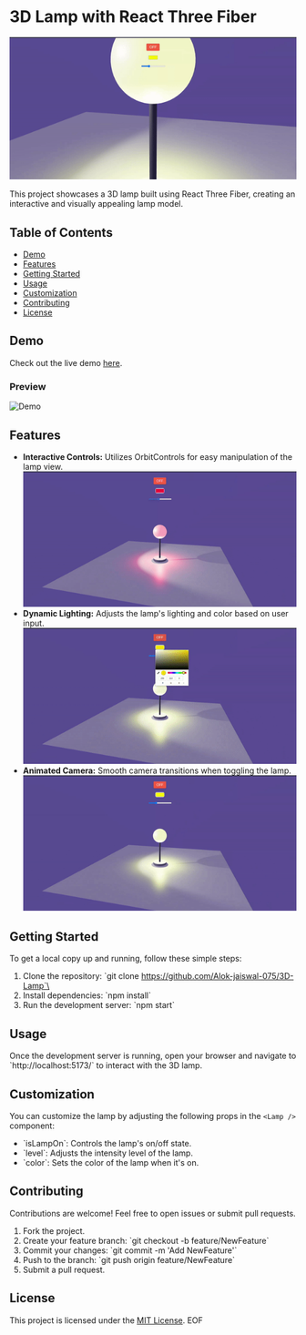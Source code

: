 # 3D Lamp with React Three Fiber

![Lamp Preview](./public/preview1.gif)

This project showcases a 3D lamp built using React Three Fiber, creating an interactive and visually appealing lamp model.

## Table of Contents

- [Demo](#demo)
- [Features](#features)
- [Getting Started](#getting-started)
- [Usage](#usage)
- [Customization](#customization)
- [Contributing](#contributing)
- [License](#license)

## Demo

Check out the live demo [here](https://3-d-lamp.vercel.app).

### Preview

![Demo](link-to-demo.gif)

## Features

- **Interactive Controls:** Utilizes OrbitControls for easy manipulation of the lamp view.
  ![Interactive Controls](./public/preview4.gif)
- **Dynamic Lighting:** Adjusts the lamp's lighting and color based on user input.
  ![Dynamic Lighting](./public/preview3.gif)
- **Animated Camera:** Smooth camera transitions when toggling the lamp.
  ![Animated Camera](./public/preview2.gif)

## Getting Started

To get a local copy up and running, follow these simple steps:

1. Clone the repository: \`git clone https://github.com/Alok-jaiswal-075/3D-Lamp`\
2. Install dependencies: \`npm install\`
3. Run the development server: \`npm start\`

## Usage

Once the development server is running, open your browser and navigate to \`http://localhost:5173/\` to interact with the 3D lamp.

## Customization

You can customize the lamp by adjusting the following props in the `<Lamp />` component:

- \`isLampOn\`: Controls the lamp's on/off state.
- \`level\`: Adjusts the intensity level of the lamp.
- \`color\`: Sets the color of the lamp when it's on.

## Contributing

Contributions are welcome! Feel free to open issues or submit pull requests.

1. Fork the project.
2. Create your feature branch: \`git checkout -b feature/NewFeature\`
3. Commit your changes: \`git commit -m 'Add NewFeature'\`
4. Push to the branch: \`git push origin feature/NewFeature\`
5. Submit a pull request.

## License

This project is licensed under the [MIT License](https://github.com/Alok-jaiswal-075/3D-Lamp?tab=MIT-1-ov-file#readme).
EOF

```

```

